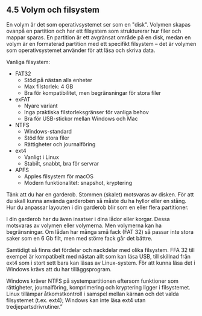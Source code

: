 ## 4.5 Volym och filsystem

En volym är det som operativsystemet ser som en "disk". Volymen skapas ovanpå en partition och har ett filsystem som strukturerar hur filer och mappar sparas. En partition är ett avgränsat område på en disk, medan en volym är en formaterad partition med ett specifikt filsystem – det är volymen som operativsystemet använder för att läsa och skriva data.

Vanliga filsystem:

- FAT32
  - Stöd på nästan alla enheter
  - Max filstorlek: 4 GB
  - Bra för kompatibilitet, men begränsningar för stora filer
- exFAT
  - Nyare variant
  - Inga praktiska filstorleksgränser för vanliga behov
  - Bra för USB-stickor mellan Windows och Mac
- NTFS
  - Windows-standard
  - Stöd för stora filer
  - Rättigheter och journalföring
- ext4
  - Vanligt i Linux
  - Stabilt, snabbt, bra för servrar
- APFS
  - Apples filsystem för macOS
  - Modern funktionalitet: snapshot, kryptering

Tänk att du har en garderob. Stommen (skalet) motsvaras av disken. För att du skall kunna använda garderoben så måste du ha hyllor eller en stång. Hur du anpassar layouten i din garderob blir som en eller flera partitioner.

I din garderob har du även insatser i dina lådor eller korgar. Dessa motsvaras av volymen eller volymerna. Men volymerna kan ha begränsningar. Om lådan har många små fack (FAT 32) så passar inte stora saker som en 6 Gb filt, men med större fack går det bättre.

Samtidigt så finns det fördelar och nackdelar med olika filsystem. FFA 32 till exempel är kompatibelt med nästan allt som kan läsa USB, till skillnad från ext4 som i stort sett bara kan läsas av Linux-system. För att kunna läsa det i Windows krävs att du har tilläggsprogram.

Windows kräver NTFS på systempartitionen eftersom funktioner som rättigheter, journalföring, komprimering och kryptering ligger i filsystemet. Linux tillämpar åtkomstkontroll i samspel mellan kärnan och det valda filsystemet (t.ex. ext4); Windows kan inte läsa ext4 utan tredjepartsdrivrutiner.”
